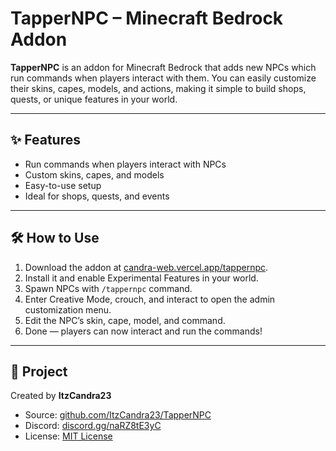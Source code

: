# TapperNPC – Minecraft Bedrock Addon

**TapperNPC** is an addon for Minecraft Bedrock that adds new NPCs which run commands when players interact with them. You can easily customize their skins, capes, models, and actions, making it simple to build shops, quests, or unique features in your world.

---

## ✨ Features

- Run commands when players interact with NPCs
- Custom skins, capes, and models  
- Easy-to-use setup  
- Ideal for shops, quests, and events

---

## 🛠️ How to Use

1. Download the addon at [candra-web.vercel.app/tappernpc](https://candra-web.vercel.app/tappernpc).
2. Install it and enable Experimental Features in your world.
3. Spawn NPCs with `/tappernpc` command.
4. Enter Creative Mode, crouch, and interact to open the admin customization menu.
5. Edit the NPC’s skin, cape, model, and command.
6. Done — players can now interact and run the commands!

---

## 📜 Project

Created by **ItzCandra23**

- Source: [github.com/ItzCandra23/TapperNPC](https://github.com/ItzCandra23/TapperNPC)
- Discord: [discord.gg/naRZ8tE3yC](https://discord.gg/naRZ8tE3yC)
- License: [MIT License](./LICENSE)
